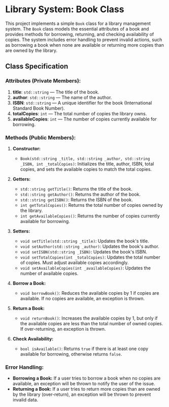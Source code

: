 # Library System: Book Class

This project implements a simple `Book` class for a library management system. The `Book` class models the essential attributes of a book and provides methods for borrowing, returning, and checking availability of copies. The system includes error handling to prevent invalid actions, such as borrowing a book when none are available or returning more copies than are owned by the library.

## Class Specification

### Attributes (Private Members):
1. **title**: `std::string` — The title of the book.
2. **author**: `std::string` — The name of the author.
3. **ISBN**: `std::string` — A unique identifier for the book (International Standard Book Number).
4. **totalCopies**: `int` — The total number of copies the library owns.
5. **availableCopies**: `int` — The number of copies currently available for borrowing.

### Methods (Public Members):

1. **Constructor:**
   - `Book(std::string _title, std::string _author, std::string _ISBN, int _totalCopies)`: Initializes the title, author, ISBN, total copies, and sets the available copies to match the total copies.

2. **Getters:**
   - `std::string getTitle()`: Returns the title of the book.
   - `std::string getAuthor()`: Returns the author of the book.
   - `std::string getISBN()`: Returns the ISBN of the book.
   - `int getTotalCopies()`: Returns the total number of copies owned by the library.
   - `int getAvailableCopies()`: Returns the number of copies currently available for borrowing.

3. **Setters:**
   - `void setTitle(std::string _title)`: Updates the book's title.
   - `void setAuthor(std::string _author)`: Updates the book's author.
   - `void setISBN(std::string _ISBN)`: Updates the book's ISBN.
   - `void setTotalCopies(int _totalCopies)`: Updates the total number of copies. Must adjust available copies accordingly.
   - `void setAvailableCopies(int _availableCopies)`: Updates the number of available copies.

4. **Borrow a Book:**
   - `void borrowBook()`: Reduces the available copies by 1 if copies are available. If no copies are available, an exception is thrown.

5. **Return a Book:**
   - `void returnBook()`: Increases the available copies by 1, but only if the available copies are less than the total number of owned copies. If over-returning, an exception is thrown.

6. **Check Availability:**
   - `bool isAvailable()`: Returns `true` if there is at least one copy available for borrowing, otherwise returns `false`.

### Error Handling:

- **Borrowing a Book:** If a user tries to borrow a book when no copies are available, an exception will be thrown to notify the user of the issue.
- **Returning a Book:** If a user tries to return more copies than are owned by the library (over-return), an exception will be thrown to prevent invalid data.

